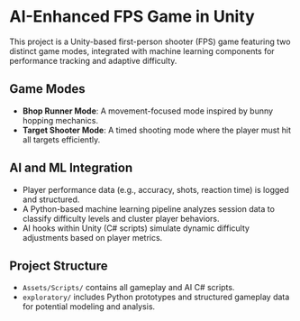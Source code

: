 # AI-Enhanced FPS Game in Unity

This project is a Unity-based first-person shooter (FPS) game featuring two distinct game modes, integrated with machine learning components for performance tracking and adaptive difficulty.

## Game Modes

- **Bhop Runner Mode**: A movement-focused mode inspired by bunny hopping mechanics.
- **Target Shooter Mode**: A timed shooting mode where the player must hit all targets efficiently.

## AI and ML Integration

- Player performance data (e.g., accuracy, shots, reaction time) is logged and structured.
- A Python-based machine learning pipeline analyzes session data to classify difficulty levels and cluster player behaviors.
- AI hooks within Unity (C# scripts) simulate dynamic difficulty adjustments based on player metrics.

## Project Structure

- `Assets/Scripts/` contains all gameplay and AI C# scripts.
- `exploratory/` includes Python prototypes and structured gameplay data for potential modeling and analysis.
